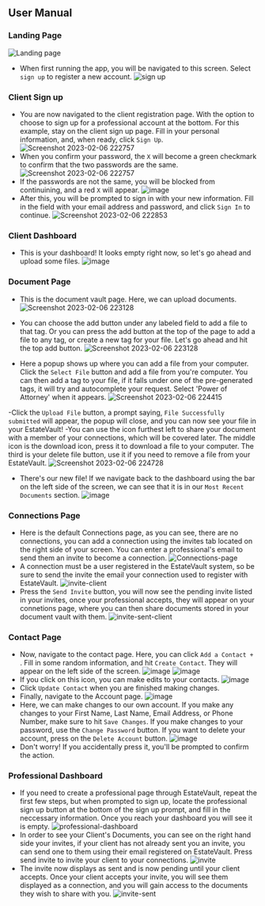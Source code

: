 ## User Manual

### Landing Page
![Landing page](https://user-images.githubusercontent.com/70381945/206295189-05931d0e-68da-4a60-b11c-88353e50a58d.png)
- When first running the app, you will be navigated to this screen. Select `sign up` to register a new account.
![sign up](https://user-images.githubusercontent.com/70381945/206295356-03bce382-8620-42d3-aa8c-ffbae3315496.png)
### Client Sign up
- You are now navigated to the client registration page. With the option to choose to sign up for a professional account at the bottom. For this example, stay on the client sign up page. Fill in your personal information, and, when ready, click `Sign Up`.
![Screenshot 2023-02-06 222757](https://user-images.githubusercontent.com/89540335/217141520-215bfd65-ec8a-46c6-a4c5-7aae92d35b7d.png)
- When you confirm your password, the `X` will become a green checkmark to confirm that the two passwords are the same.
![Screenshot 2023-02-06 222757](https://user-images.githubusercontent.com/89540335/217141520-215bfd65-ec8a-46c6-a4c5-7aae92d35b7d.png)
- If the passwords are not the same, you will be blocked from continuining, and a red `X` will appear. 
![image](https://user-images.githubusercontent.com/70381945/206295607-c5dac853-f9c3-4dae-a4dd-328e8ff19f5a.png)
- After this, you will be prompted to sign in with your new information. Fill in the field with your email address and password, and click `Sign In` to continue.
![Screenshot 2023-02-06 222853](https://user-images.githubusercontent.com/89540335/217141798-cdfc129b-c1ad-4754-b2ad-15081f54f738.png)
### Client Dashboard
- This is your dashboard! It looks empty right now, so let's go ahead and upload some files.
![image](https://user-images.githubusercontent.com/70381945/206296171-4ed85bbe-0453-4215-a468-6d80e8095359.png)
### Document Page
- This is the document vault page. Here, we can upload documents.
![Screenshot 2023-02-06 223128](https://user-images.githubusercontent.com/89540335/217142000-315a6147-e282-4d67-b38a-687b4aca6083.png)
- You can choose the add button under any labeled field to add a file to that tag. Or you can press the add button at the top of the page to add a file to any tag, or create a new tag for your file. Let's go ahead and hit the top add button.
![Screenshot 2023-02-06 223128](https://user-images.githubusercontent.com/89540335/217142000-315a6147-e282-4d67-b38a-687b4aca6083.png)

- Here a popup shows up where you can add a file from your computer. Click the `Select File` button and add a file from you're computer. You can then add a tag to your file, if it falls under one of the pre-generated tags, it will try and autocomplete your request. Select 'Power of Attorney' when it appears. 
![Screenshot 2023-02-06 224415](https://user-images.githubusercontent.com/89540335/217143466-d48ca625-bfa3-4403-a8e6-9e6f32193112.png)

-Click the `Upload File` button, a prompt saying, `File Successfully submitted` will appear, the popup will close, and you can now see your file in your EstateVault!
-You can use the icon furthest left to share your document with a member of your connections, which will be covered later. The middle icon is the download icon, press it to download a file to your computer. The third is your delete file button, use it if you need to remove a file from your EstateVault.
![Screenshot 2023-02-06 224728](https://user-images.githubusercontent.com/89540335/217143489-ff3dbf28-ccf5-4618-99bd-af0a4a7a3f0c.png)

- There's our new file! If we navigate back to the dashboard using the bar on the left side of the screen, we can see that it is in our `Most Recent Documents` section.
![image](https://user-images.githubusercontent.com/70381945/206297392-543773fd-f748-4564-97e6-7cef9a693992.png)

### Connections Page
- Here is the default Connections page, as you can see, there are no connections, you can add a connection using the invites tab located on the right side of your screen. You can enter a professional's email to send them an invite to become a connection.
![Connections-page](https://user-images.githubusercontent.com/89540335/217147812-5d68ecc6-7873-4c6a-b77d-288900e76b67.png)
- A connection must be a user registered in the EstateVault system, so be sure to send the invite the email your connection used to register with EstateVault.
![invite-client](https://user-images.githubusercontent.com/89540335/217148279-7f6f65a0-f285-4a20-acea-86a9e2270dc0.png)
- Press the `Send Invite` button, you will now see the pending invite listed in your invites, once your professional accepts, they will appear on your connetions page, where you can then share documents stored in your document vault with them.
![invite-sent-client](https://user-images.githubusercontent.com/89540335/217148420-d6f7ab5b-3312-48be-b33f-095c7b51f735.png)


### Contact Page
- Now, navigate to the contact page. Here, you can click `Add a Contact + `. Fill in some random information, and hit `Create Contact`. They will appear on the left side of the screen.
![image](https://user-images.githubusercontent.com/70381945/206297638-47cebdcd-b3f6-4e05-8cda-92df4f50a8ef.png)
![image](https://user-images.githubusercontent.com/70381945/206297664-402185fd-67b1-42c1-87d0-f9406b2b0624.png)
- If you click on this icon, you can make edits to your contacts.
![image](https://user-images.githubusercontent.com/70381945/206297717-6a069e9e-ce45-4a64-81a8-f7bc5db0f438.png)
- Click `Update Contact` when you are finished making changes.
- Finally, navigate to the Account page.
![image](https://user-images.githubusercontent.com/70381945/206297961-fd99dd93-784c-4234-8294-3e5817f96a3b.png)
- Here, we can make changes to our own account. If you make any changes to your First Name, Last Name, Email Address, or Phone Number, make sure to hit `Save Changes`. If you make changes to your password, use the `Change Password` button. If you want to delete your account, press on the `Delete Account` button.
![image](https://user-images.githubusercontent.com/70381945/206298161-cf9912ba-3a6d-49f6-a1c4-a0becfe8d9ed.png)
- Don't worry! If you accidentally press it, you'll be prompted to confirm the action.

### Professional Dashboard
- If you need to create a professional page through EstateVault, repeat the first few steps, but when prompted to sign up, locate the professional sign up button at the bottom of the sign up prompt, and fill in the neccessary information. Once you reach your dashboard you will see it is empty.
![professional-dashboard](https://user-images.githubusercontent.com/89540335/217145234-9adb281a-711e-45a2-920f-f9b98cfb9efa.png)
- In order to see your Client's Documents, you can see on the right hand side your invites, if your client has not already sent you an invite, you can send one to them using their email registered on EstateVault. Press send invite to invite your client to your connections.
![invite](https://user-images.githubusercontent.com/89540335/217145575-68ccaa23-ccbc-43eb-9d81-b4883c2b3250.png)
- The invite now displays as sent and is now pending until your client accepts. Once your client accepts your invite, you will see them displayed as a connection, and you will gain access to the documents they wish to share with you.
![invite-sent](https://user-images.githubusercontent.com/89540335/217145854-78ad607f-302a-420b-a454-939acfd07a2c.png)















